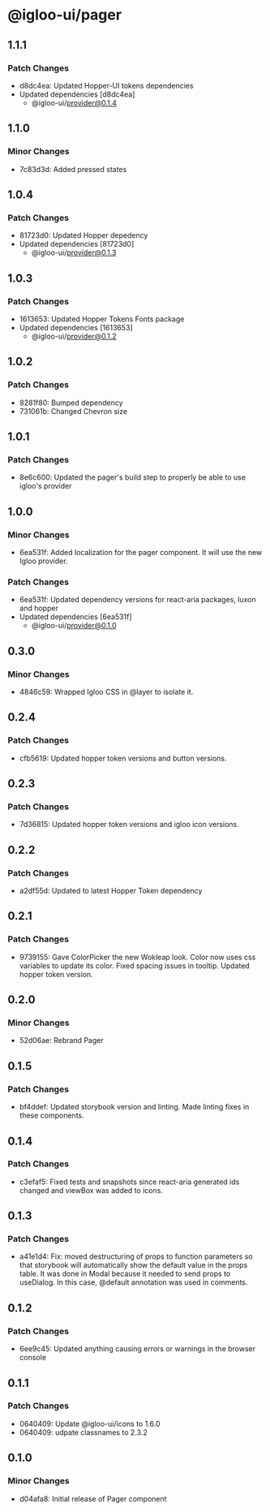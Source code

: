 # @igloo-ui/pager

## 1.1.1

### Patch Changes

- d8dc4ea: Updated Hopper-UI tokens dependencies
- Updated dependencies [d8dc4ea]
  - @igloo-ui/provider@0.1.4

## 1.1.0

### Minor Changes

- 7c83d3d: Added pressed states

## 1.0.4

### Patch Changes

- 81723d0: Updated Hopper depedency
- Updated dependencies [81723d0]
  - @igloo-ui/provider@0.1.3

## 1.0.3

### Patch Changes

- 1613653: Updated Hopper Tokens Fonts package
- Updated dependencies [1613653]
  - @igloo-ui/provider@0.1.2

## 1.0.2

### Patch Changes

- 8281f80: Bumped dependency
- 731061b: Changed Chevron size

## 1.0.1

### Patch Changes

- 8e6c600: Updated the pager's build step to properly be able to use igloo's provider

## 1.0.0

### Minor Changes

- 6ea531f: Added localization for the pager component. It will use the new Igloo provider.

### Patch Changes

- 6ea531f: Updated dependency versions for react-aria packages, luxon and hopper
- Updated dependencies [6ea531f]
  - @igloo-ui/provider@0.1.0

## 0.3.0

### Minor Changes

- 4846c59: Wrapped Igloo CSS in @layer to isolate it.

## 0.2.4

### Patch Changes

- cfb5619: Updated hopper token versions and button versions.

## 0.2.3

### Patch Changes

- 7d36815: Updated hopper token versions and igloo icon versions.

## 0.2.2

### Patch Changes

- a2df55d: Updated to latest Hopper Token dependency

## 0.2.1

### Patch Changes

- 9739155: Gave ColorPicker the new Wokleap look. Color now uses css variables to update its color. Fixed spacing issues in tooltip. Updated hopper token version.

## 0.2.0

### Minor Changes

- 52d06ae: Rebrand Pager

## 0.1.5

### Patch Changes

- bf4ddef: Updated storybook version and linting. Made linting fixes in these components.

## 0.1.4

### Patch Changes

- c3efaf5: Fixed tests and snapshots since react-aria generated ids changed and viewBox was added to icons.

## 0.1.3

### Patch Changes

- a41e1d4: Fix: moved destructuring of props to function parameters so that storybook will automatically show the default value in the props table. It was done in Modal because it needed to send props to useDialog. In this case, @default annotation was used in comments.

## 0.1.2

### Patch Changes

- 6ee9c45: Updated anything causing errors or warnings in the browser console

## 0.1.1

### Patch Changes

- 0640409: Update @igloo-ui/icons to 1.6.0
- 0640409: udpate classnames to 2.3.2

## 0.1.0

### Minor Changes

- d04afa8: Initial release of Pager component

